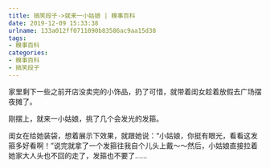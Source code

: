 ```yaml
---
title: 搞笑段子->就来一小姑娘 | 糗事百科
date: 2019-12-09 15:33:38
urlname: 133a012ff0711090b83586ac9aa15d38
tags: 
- 糗事百科
categories:
- 糗事百科
- 搞笑段子
---
```

家里剩下一些之前开店没卖完的小饰品，扔了可惜，就带着闺女趁着放假去广场摆夜摊了。

刚摆上，就来一小姑娘，挑了几个会发光的发箍。

闺女在给她装袋，想着展示下效果，就跟她说：“小姑娘，你挺有眼光，看看这发箍多好看啊！”说完就拿了一个发箍往我自个儿头上戴～～然后，小姑娘直接拉着她家大人头也不回的走了，发箍也不要了……


